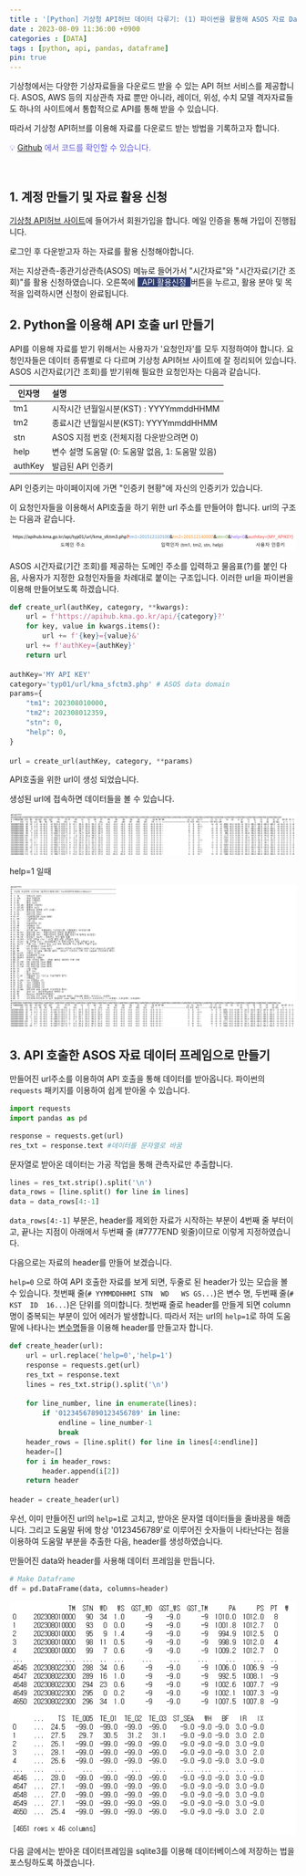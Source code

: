 ```yaml
---
title : '[Python] 기상청 API허브 데이터 다루기: (1) 파이썬을 활용해 ASOS 자료 DataFrame으로 받아오기'
date : 2023-08-09 11:36:00 +0900
categories : [DATA]
tags : [python, api, pandas, dataframe]
pin: true
---
```

기상청에서는 다양한 기상자료들을 다운로드 받을 수 있는 API 허브 서비스를 제공합니다. ASOS, AWS 등의 지상관측 자료 뿐만 아니라, 레이더, 위성, 수치 모델 격자자료들도 하나의 사이트에서 통합적으로 API를 통해 받을 수 있습니다.

따라서 기상청 API허브를 이용해 자료를 다운로드 받는 방법을 기록하고자 합니다.

<span style="color:#5F58E2;">💡 [Github](https://github.com/seogoing/KMA_apihub "github.com/seogoing/KMA_apihub") 에서 코드를 확인할 수 있습니다.</span>

&nbsp;

## 1. 계정 만들기 및 자료 활용 신청

[기상청 API허브 사이트](https://apihub.kma.go.kr/ "apihub.kma.go.kr")에 들어가서 회원가입을 합니다.  메일 인증을 통해 가입이 진행됩니다.

로그인 후 다운받고자 하는 자료를 활용 신청해야합니다.

저는 지상관측-종관기상관측(ASOS) 메뉴로 들어가서 "시간자료"와 "시간자료(기간 조회)"를 활용 신청하였습니다. 오른쪽에 <span style="color:#FFFFFF;background-color:#2D3C72;"> &nbsp; API 활용신청&nbsp; </span>버튼을 누르고, 활용 분야 및 목적을 입력하시면 신청이 완료됩니다.

## 2. Python을 이용해 API 호출 url 만들기

API를 이용해 자료를 받기 위해서는 사용자가 '요청인자'를 모두 지정하여야 합니다. 요청인자들은 데이터 종류별로 다 다르며 기상청 API허브 사이트에 잘 정리되어 있습니다. ASOS 시간자료(기간 조회)를 받기위해 필요한 요청인자는 다음과 같습니다.

| 인자명  | 설명                                              |
| ------- | :------------------------------------------------ |
| tm1     | 시작시간 년월일시분(KST) : YYYYmmddHHMM           |
| tm2     | 종료시간 년월일시분(KST): YYYYmmddHHMM           |
| stn     | ASOS 지점 번호 (전체지점 다운받으려면 0)          |
| help    | 변수 설명 도움말 (0: 도움말 없음, 1: 도움말 있음) |
| authKey | 발급된 API 인증키                                 |

API 인증키는 마이페이지에 가면 "인증키 현황"에 자신의 인증키가 있습니다.

이 요청인자들을 이용해서 API호출을 하기 위한 url 주소를 만들어야 합니다. url의 구조는 다음과 같습니다.

![1691553742822](/assets/img/2023-08-09-KMA-APIHUB-1/1691553742822.png)

ASOS 시간자료(기간 조회)를 제공하는 도메인 주소를 입력하고 물음표(?)를 붙인 다음, 사용자가 지정한 요청인자들을 차례대로 붙이는 구조입니다. 이러한 url을 파이썬을 이용해 만들어보도록 하겠습니다.

```python
def create_url(authKey, category, **kwargs):
    url = f'https://apihub.kma.go.kr/api/{category}?'
    for key, value in kwargs.items():
        url += f'{key}={value}&'
    url += f'authKey={authKey}'
    return url

authKey='MY API KEY'
category='typ01/url/kma_sfctm3.php' # ASOS data domain
params={
    "tm1": 202308010000,
    "tm2": 202308012359,
    "stn": 0,
    "help": 0,
}

url = create_url(authKey, category, **params)
```

API호출을 위한 url이 생성 되었습니다.

생성된 url에 접속하면 데이터들을 볼 수 있습니다.

![1691554895789](/assets/img/2023-08-09-KMA-APIHUB-1/1691554895789.png)

help=1 일때

![1691554909580](/assets/img/2023-08-09-KMA-APIHUB-1/1691554909580.png)

## 3. API 호출한 ASOS 자료 데이터 프레임으로 만들기

만들어진 url주소를 이용하여 API 호출을 통해 데이터를 받아옵니다. 파이썬의 `requests` 패키지를 이용하여 쉽게 받아올 수 있습니다.

```python
import requests
import pandas as pd
```

```python
response = requests.get(url) 
res_txt = response.text #데이터를 문자열로 바꿈
```

문자열로 받아온 데이터는 가공 작업을 통해 관측자료만 추출합니다.

```python
lines = res_txt.strip().split('\n')
data_rows = [line.split() for line in lines]
data = data_rows[4:-1]
```

`data_rows[4:-1]` 부분은, header를 제외한 자료가 시작하는 부분이 4번째 줄 부터이고, 끝나는 지점이 아래에서 두번째 줄 (#7777END 윗줄)이므로 이렇게 지정하였습니다.

다음으로는 자료의 header를 만들어 보겠습니다.

`help=0` 으로 하여 API 호출한 자료를 보게 되면, 두줄로 된 header가 있는 모습을 볼 수 있습니다.
첫번째 줄(`# YYMMDDHHMI STN  WD   WS GS...`)은 변수 명, 두번째 줄(`#        KST  ID  16...`)은 단위를 의미합니다. 첫번째 줄로 header를 만들게 되면 column명이 중복되는 부분이 있어 에러가 발생합니다. 따라서 저는 url의 `help=1`로 하여 도움말에 나타나는 [변수명](/assets/img/2023-08-09-KMA-APIHUB-1/1691554909580.png)들을 이용해 header를 만들고자 합니다.

```python
def create_header(url):
    url = url.replace('help=0','help=1')
    response = requests.get(url) 
    res_txt = response.text
    lines = res_txt.strip().split('\n')
  
    for line_number, line in enumerate(lines):
        if '01234567890123456789' in line:
            endline = line_number-1
            break
    header_rows = [line.split() for line in lines[4:endline]]
    header=[]
    for i in header_rows:
        header.append(i[2])
    return header

header = create_header(url)
```

우선, 이미 만들어진 url의 `help=1`로 고치고, 받아온 문자열 데이터들을 줄바꿈을 해줍니다. 그리고 도움말 뒤에 항상 '0123456789'로 이루어진 숫자들이 나타난다는 점을 이용하여 도움말 부분을 추출한 다음, header를 생성하였습니다.

만들어진 data와 header를 사용해 데이터 프레임을 만듭니다.

```python
# Make Dataframe 
df = pd.DataFrame(data, columns=header)
```

![1692420527405](/assets/img/2023-08-09-KMA-APIHUB-1/1692420527405.png)

다음 글에서는 받아온 데이터프레임을 sqlite3를 이용해 데이터베이스에 저장하는 법을 포스팅하도록 하겠습니다.
